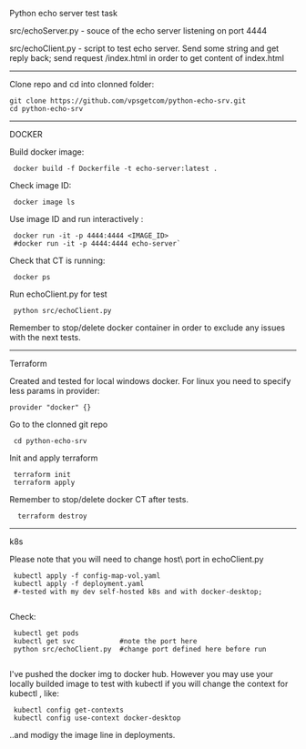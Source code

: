 Python echo server test task 

src/echoServer.py  - souce of the echo server listening on port 4444

src/echoClient.py - script to test echo server. Send some string and get reply back; send request /index.html in order to get content of index.html

___

Clone repo and cd into clonned folder: 
```
git clone https://github.com/vpsgetcom/python-echo-srv.git
cd python-echo-srv
```

___
DOCKER

Build docker image:

```
 docker build -f Dockerfile -t echo-server:latest .
```

Check image ID:

```
 docker image ls
```

Use image ID and run interactively : 

```
 docker run -it -p 4444:4444 <IMAGE_ID>
 #docker run -it -p 4444:4444 echo-server`
```
Check that CT is running:

```
 docker ps
```

Run echoClient.py for test

```
 python src/echoClient.py
```


Remember to stop/delete docker container in order to exclude any issues with the next tests.
___

Terraform

Created and tested for local windows docker. For linux you need to specify less params in provider:
```
provider "docker" {}
```

Go to the clonned git repo
```
 cd python-echo-srv
```
Init and apply terraform

```
 terraform init
 terraform apply
```

Remember to stop/delete docker CT after tests.
```
  terraform destroy
```
___
k8s


Please  note that you will need to change host\ port in echoClient.py

```
 kubectl apply -f config-map-vol.yaml
 kubectl apply -f deployment.yaml 
 #-tested with my dev self-hosted k8s and with docker-desktop; 
 
```

Check:
```
 kubectl get pods
 kubectl get svc           #note the port here
 python src/echoClient.py  #change port defined here before run 
 
```


I've pushed the docker img to docker hub. However you may use your locally builded image to test with kubectl if you will change the context for kubectl  , like: 

```
 kubectl config get-contexts
 kubectl config use-context docker-desktop
```
..and modigy the image line in deployments.





